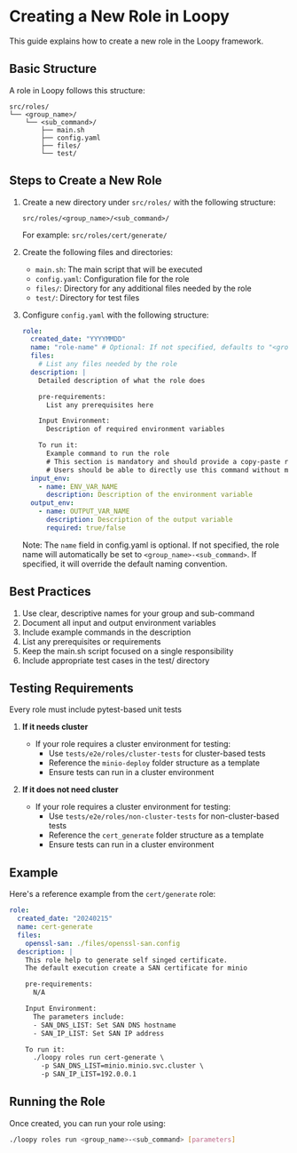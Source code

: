 # Creating a New Role in Loopy

This guide explains how to create a new role in the Loopy framework.

## Basic Structure

A role in Loopy follows this structure:

```
src/roles/
└── <group_name>/
    └── <sub_command>/
        ├── main.sh
        ├── config.yaml
        ├── files/
        └── test/
```

## Steps to Create a New Role

1. Create a new directory under `src/roles/` with the following structure:

   ```
   src/roles/<group_name>/<sub_command>/
   ```

   For example: `src/roles/cert/generate/`

2. Create the following files and directories:

   - `main.sh`: The main script that will be executed
   - `config.yaml`: Configuration file for the role
   - `files/`: Directory for any additional files needed by the role
   - `test/`: Directory for test files

3. Configure `config.yaml` with the following structure:

   ```yaml
   role:
     created_date: "YYYYMMDD"
     name: "role-name" # Optional: If not specified, defaults to "<group_name>-<sub_command>"
     files:
       # List any files needed by the role
     description: |
       Detailed description of what the role does

       pre-requirements:
         List any prerequisites here

       Input Environment:
         Description of required environment variables

       To run it:
         Example command to run the role
         # This section is mandatory and should provide a copy-paste ready command
         # Users should be able to directly use this command without modifications
     input_env:
       - name: ENV_VAR_NAME
         description: Description of the environment variable
     output_env:
       - name: OUTPUT_VAR_NAME
         description: Description of the output variable
         required: true/false
   ```

   Note: The `name` field in config.yaml is optional. If not specified, the role name will automatically be set to `<group_name>-<sub_command>`. If specified, it will override the default naming convention.

## Best Practices

1. Use clear, descriptive names for your group and sub-command
2. Document all input and output environment variables
3. Include example commands in the description
4. List any prerequisites or requirements
5. Keep the main.sh script focused on a single responsibility
6. Include appropriate test cases in the test/ directory

## Testing Requirements

Every role must include pytest-based unit tests

1. **If it needs cluster**

   - If your role requires a cluster environment for testing:
     - Use `tests/e2e/roles/cluster-tests` for cluster-based tests
     - Reference the `minio-deploy` folder structure as a template
     - Ensure tests can run in a cluster environment

2. **If it does not need cluster**
   - If your role requires a cluster environment for testing:
     - Use `tests/e2e/roles/non-cluster-tests` for non-cluster-based tests
     - Reference the `cert_generate` folder structure as a template
     - Ensure tests can run in a cluster environment

## Example

Here's a reference example from the `cert/generate` role:

```yaml
role:
  created_date: "20240215"
  name: cert-generate
  files:
    openssl-san: ./files/openssl-san.config
  description: |
    This role help to generate self singed certificate. 
    The default execution create a SAN certificate for minio

    pre-requirements:
      N/A

    Input Environment:
      The parameters include:
      - SAN_DNS_LIST: Set SAN DNS hostname
      - SAN_IP_LIST: Set SAN IP address

    To run it:
      ./loopy roles run cert-generate \
        -p SAN_DNS_LIST=minio.minio.svc.cluster \
        -p SAN_IP_LIST=192.0.0.1
```

## Running the Role

Once created, you can run your role using:

```bash
./loopy roles run <group_name>-<sub_command> [parameters]
```
